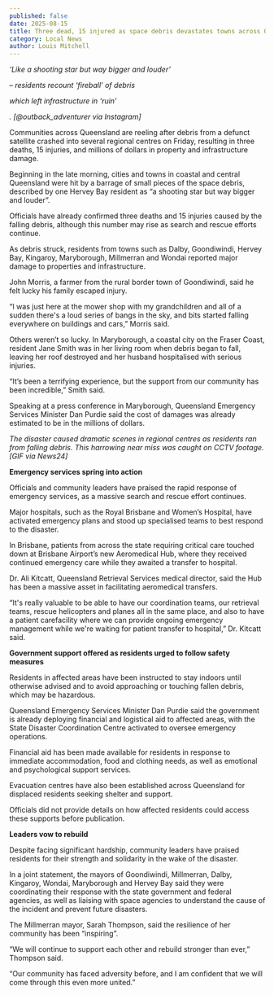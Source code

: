 ```yaml
---
published: false
date: 2025-08-15
title: Three dead, 15 injured as space debris devastates towns across Queensland
category: Local News
author: Louis Mitchell
---
```

_‘Like a shooting star but way bigger and louder’_

_– residents recount ‘fireball’ of debris_

_which left infrastructure in ‘ruin’_

_. \[@outback\_adventurer via Instagram\]_

Communities across Queensland are reeling after debris from a defunct satellite crashed into several regional centres on Friday, resulting in three deaths, 15 injuries, and millions of dollars in property and infrastructure damage.

Beginning in the late morning, cities and towns in coastal and central Queensland were hit by a barrage of small pieces of the space debris, described by one Hervey Bay resident as “a shooting star but way bigger and louder”.

Officials have already confirmed three deaths and 15 injuries caused by the falling debris, although this number may rise as search and rescue efforts continue.

As debris struck, residents from towns such as Dalby, Goondiwindi, Hervey Bay, Kingaroy, Maryborough, Millmerran and Wondai reported major damage to properties and infrastructure.

John Morris, a farmer from the rural border town of Goondiwindi, said he felt lucky his family escaped injury.

“I was just here at the mower shop with my grandchildren and all of a sudden there's a loud series of bangs in the sky, and bits started falling everywhere on buildings and cars,” Morris said.

Others weren’t so lucky. In Maryborough, a coastal city on the Fraser Coast, resident Jane Smith was in her living room when debris began to fall, leaving her roof destroyed and her husband hospitalised with serious injuries.

“It’s been a terrifying experience, but the support from our community has been incredible,” Smith said.

Speaking at a press conference in Maryborough, Queensland Emergency Services Minister Dan Purdie said the cost of damages was already estimated to be in the millions of dollars.

_The disaster caused dramatic scenes in regional centres as residents ran from falling debris. This harrowing near miss was caught on CCTV footage. \[GIF via News24\]_

**Emergency services spring into action**

Officials and community leaders have praised the rapid response of emergency services, as a massive search and rescue effort continues.

Major hospitals, such as the Royal Brisbane and Women’s Hospital, have activated emergency plans and stood up specialised teams to best respond to the disaster.

In Brisbane, patients from across the state requiring critical care touched down at Brisbane Airport’s new Aeromedical Hub, where they received continued emergency care while they awaited a transfer to hospital.

Dr. Ali Kitcatt, Queensland Retrieval Services medical director, said the Hub has been a massive asset in facilitating aeromedical transfers.

“It's really valuable to be able to have our coordination teams, our retrieval teams, rescue helicopters and planes all in the same place, and also to have a patient carefacility where we can provide ongoing emergency management while we're waiting for patient transfer to hospital,” Dr. Kitcatt said.

**Government support offered as residents urged to follow safety measures**

Residents in affected areas have been instructed to stay indoors until otherwise advised and to avoid approaching or touching fallen debris, which may be hazardous.

Queensland Emergency Services Minister Dan Purdie said the government is already deploying financial and logistical aid to affected areas, with the State Disaster Coordination Centre activated to oversee emergency operations.

Financial aid has been made available for residents in response to immediate accommodation, food and clothing needs, as well as emotional and psychological support services.

Evacuation centres have also been established across Queensland for displaced residents seeking shelter and support.

Officials did not provide details on how affected residents could access these supports before publication.

**Leaders vow to rebuild**

Despite facing significant hardship, community leaders have praised residents for their strength and solidarity in the wake of the disaster.

In a joint statement, the mayors of Goondiwindi, Millmerran, Dalby, Kingaroy, Wondai, Maryborough and Hervey Bay said they were coordinating their response with the state government and federal agencies, as well as liaising with space agencies to understand the cause of the incident and prevent future disasters.

The Millmerran mayor, Sarah Thompson, said the resilience of her community has been “inspiring”.

“We will continue to support each other and rebuild stronger than ever,” Thompson said.

“Our community has faced adversity before, and I am confident that we will come through this even more united.”